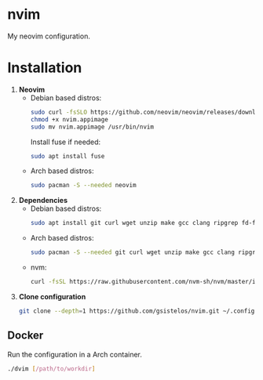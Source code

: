# nvim
My neovim configuration.

# Installation
1. **Neovim**
    * Debian based distros:
      ```sh
      sudo curl -fsSLO https://github.com/neovim/neovim/releases/download/stable/nvim.appimage
      chmod +x nvim.appimage
      sudo mv nvim.appimage /usr/bin/nvim
      ```
      Install fuse if needed:
      ```sh
      sudo apt install fuse
      ```
    * Arch based distros:
      ```sh
      sudo pacman -S --needed neovim
      ```
2. **Dependencies**
    * Debian based distros:
      ```sh
      sudo apt install git curl wget unzip make gcc clang ripgrep fd-find python3-venv python3-pip libssl-dev
      ```
    * Arch based distros:
      ```sh
      sudo pacman -S --needed git curl wget unzip make gcc clang ripgrep fd python-virtualenv python-pip
      ```
    * nvm:
      ```sh
      curl -fsSL https://raw.githubusercontent.com/nvm-sh/nvm/master/install.sh | NODE_VERSION=stable bash
      ```
3. **Clone configuration**
    ```sh
    git clone --depth=1 https://github.com/gsistelos/nvim.git ~/.config/nvim
    ```

## Docker

Run the configuration in a Arch container.
```sh
./dvim [/path/to/workdir]
```
